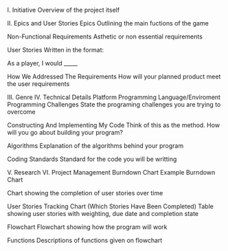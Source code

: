 I. Initiative
Overview of the project itself

II. Epics and User Stories
Epics
Outlining the main fuctions of the game

Non-Functional Requirements
Asthetic or non essential requirements

User Stories
Written in the format:

As a player, I would _____

How We Addressed The Requirements
How will your planned product meet the user requirements

III. Genre
IV. Technical Details
Platform
Programming Language/Enviroment
Programming Challenges
State the programing challenges you are trying to overcome

Constructing And Implementing My Code
Think of this as the method. How will you go about building your program?

Algorithms
Explanation of the algorithms behind your program

Coding Standards
Standard for the code you will be writting

V. Research
VI. Project Management
Burndown Chart
Example Burndown Chart

Chart showing the completion of user stories over time

User Stories Tracking Chart (Which Stories Have Been Completed)
Table showing user stories with weighting, due date and completion state

Flowchart
Flowchart showing how the program will work

Functions
Descriptions of functions given on flowchart
